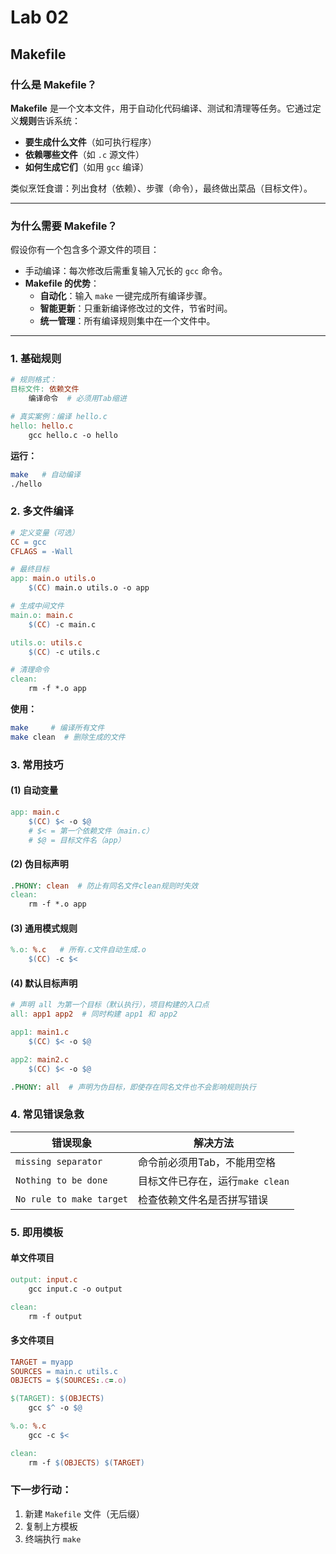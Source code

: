 # Lab 02
## Makefile

### 什么是 Makefile？
**Makefile** 是一个文本文件，用于自动化代码编译、测试和清理等任务。它通过定义**规则**告诉系统：
- **要生成什么文件**（如可执行程序）
- **依赖哪些文件**（如 `.c` 源文件）
- **如何生成它们**（如用 `gcc` 编译）

类似烹饪食谱：列出食材（依赖）、步骤（命令），最终做出菜品（目标文件）。

---

### 为什么需要 Makefile？
假设你有一个包含多个源文件的项目：
- 手动编译：每次修改后需重复输入冗长的 `gcc` 命令。
- **Makefile 的优势**：
  - **自动化**：输入 `make` 一键完成所有编译步骤。
  - **智能更新**：只重新编译修改过的文件，节省时间。
  - **统一管理**：所有编译规则集中在一个文件中。

---

### 1. 基础规则
```makefile
# 规则格式：
目标文件: 依赖文件
    编译命令  # 必须用Tab缩进

# 真实案例：编译 hello.c
hello: hello.c
    gcc hello.c -o hello
```
**运行：**
```bash
make   # 自动编译
./hello
```

### 2. 多文件编译
```makefile
# 定义变量（可选）
CC = gcc
CFLAGS = -Wall

# 最终目标
app: main.o utils.o
    $(CC) main.o utils.o -o app

# 生成中间文件
main.o: main.c
    $(CC) -c main.c

utils.o: utils.c
    $(CC) -c utils.c

# 清理命令
clean:
    rm -f *.o app
```
**使用：**
```bash
make     # 编译所有文件
make clean  # 删除生成的文件
```

### 3. 常用技巧
#### (1) 自动变量
```makefile
app: main.c
    $(CC) $< -o $@  
    # $< = 第一个依赖文件（main.c）
    # $@ = 目标文件名（app）
```

#### (2) 伪目标声明
```makefile
.PHONY: clean  # 防止有同名文件clean规则时失效
clean:
    rm -f *.o app
```

#### (3) 通用模式规则
```makefile
%.o: %.c   # 所有.c文件自动生成.o
    $(CC) -c $<
```

#### (4) 默认目标声明
```makefile
# 声明 all 为第一个目标（默认执行），项目构建的入口点
all: app1 app2  # 同时构建 app1 和 app2

app1: main1.c
    $(CC) $< -o $@

app2: main2.c
    $(CC) $< -o $@

.PHONY: all  # 声明为伪目标，即使存在同名文件也不会影响规则执行
```

### 4. 常见错误急救
| 错误现象                  | 解决方法                     |
|--------------------------|----------------------------|
| `missing separator`       | 命令前必须用Tab，不能用空格   |
| `Nothing to be done`      | 目标文件已存在，运行`make clean` |
| `No rule to make target`  | 检查依赖文件名是否拼写错误     |

### 5. 即用模板
#### 单文件项目
```makefile
output: input.c
    gcc input.c -o output

clean:
    rm -f output
```

#### 多文件项目
```makefile
TARGET = myapp
SOURCES = main.c utils.c
OBJECTS = $(SOURCES:.c=.o)

$(TARGET): $(OBJECTS)
    gcc $^ -o $@

%.o: %.c
    gcc -c $<

clean:
    rm -f $(OBJECTS) $(TARGET)
```

### 下一步行动：
1. 新建 `Makefile` 文件（无后缀）
2. 复制上方模板
3. 终端执行 `make`